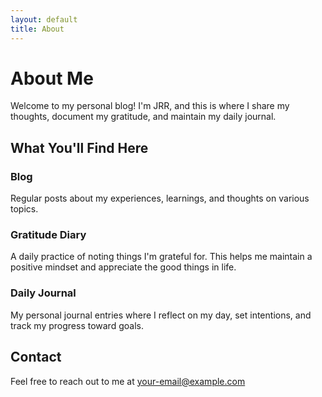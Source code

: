 ```yaml
---
layout: default
title: About
---
```


# About Me

Welcome to my personal blog! I'm JRR, and this is where I share my thoughts, document my gratitude, and maintain my daily journal.

## What You'll Find Here

### Blog
Regular posts about my experiences, learnings, and thoughts on various topics.

### Gratitude Diary
A daily practice of noting things I'm grateful for. This helps me maintain a positive mindset and appreciate the good things in life.

### Daily Journal
My personal journal entries where I reflect on my day, set intentions, and track my progress toward goals.

## Contact

Feel free to reach out to me at [your-email@example.com](mailto:your-email@example.com)
